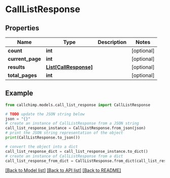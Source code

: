 # CallListResponse


## Properties

Name | Type | Description | Notes
------------ | ------------- | ------------- | -------------
**count** | **int** |  | [optional] 
**current_page** | **int** |  | [optional] 
**results** | [**List[CallResponse]**](CallResponse.md) |  | [optional] 
**total_pages** | **int** |  | [optional] 

## Example

```python
from callchimp.models.call_list_response import CallListResponse

# TODO update the JSON string below
json = "{}"
# create an instance of CallListResponse from a JSON string
call_list_response_instance = CallListResponse.from_json(json)
# print the JSON string representation of the object
print(CallListResponse.to_json())

# convert the object into a dict
call_list_response_dict = call_list_response_instance.to_dict()
# create an instance of CallListResponse from a dict
call_list_response_from_dict = CallListResponse.from_dict(call_list_response_dict)
```
[[Back to Model list]](../README.md#documentation-for-models) [[Back to API list]](../README.md#documentation-for-api-endpoints) [[Back to README]](../README.md)


